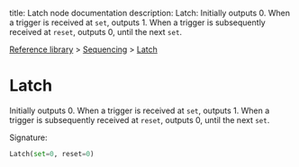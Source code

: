 title: Latch node documentation
description: Latch: Initially outputs 0. When a trigger is received at `set`, outputs 1. When a trigger is subsequently received at `reset`, outputs 0, until the next `set`.

[Reference library](../../index.md) > [Sequencing](../index.md) > [Latch](index.md)

# Latch

Initially outputs 0. When a trigger is received at `set`, outputs 1. When a trigger is subsequently received at `reset`, outputs 0, until the next `set`.

Signature:
```python
Latch(set=0, reset=0)
```
